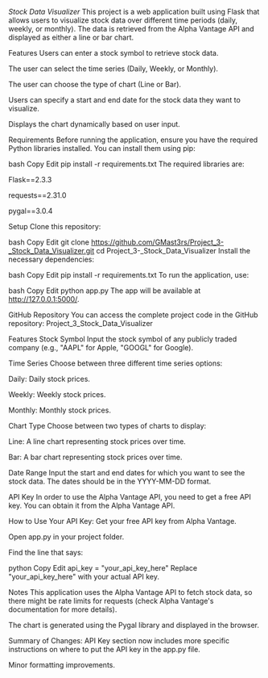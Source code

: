 *Stock Data Visualizer*
This project is a web application built using Flask that allows users to visualize stock data over different time periods (daily, weekly, or monthly). The data is retrieved from the Alpha Vantage API and displayed as either a line or bar chart.

Features
Users can enter a stock symbol to retrieve stock data.

The user can select the time series (Daily, Weekly, or Monthly).

The user can choose the type of chart (Line or Bar).

Users can specify a start and end date for the stock data they want to visualize.

Displays the chart dynamically based on user input.

Requirements
Before running the application, ensure you have the required Python libraries installed. You can install them using pip:

bash
Copy
Edit
pip install -r requirements.txt
The required libraries are:

Flask==2.3.3

requests==2.31.0

pygal==3.0.4

Setup
Clone this repository:

bash
Copy
Edit
git clone https://github.com/GMast3rs/Project_3-_Stock_Data_Visualizer.git
cd Project_3-_Stock_Data_Visualizer
Install the necessary dependencies:

bash
Copy
Edit
pip install -r requirements.txt
To run the application, use:

bash
Copy
Edit
python app.py
The app will be available at http://127.0.0.1:5000/.

GitHub Repository
You can access the complete project code in the GitHub repository:
Project_3_Stock_Data_Visualizer

Features
Stock Symbol
Input the stock symbol of any publicly traded company (e.g., "AAPL" for Apple, "GOOGL" for Google).

Time Series
Choose between three different time series options:

Daily: Daily stock prices.

Weekly: Weekly stock prices.

Monthly: Monthly stock prices.

Chart Type
Choose between two types of charts to display:

Line: A line chart representing stock prices over time.

Bar: A bar chart representing stock prices over time.

Date Range
Input the start and end dates for which you want to see the stock data. The dates should be in the YYYY-MM-DD format.

API Key
In order to use the Alpha Vantage API, you need to get a free API key. You can obtain it from the Alpha Vantage API.

How to Use Your API Key:
Get your free API key from Alpha Vantage.

Open app.py in your project folder.

Find the line that says:

python
Copy
Edit
api_key = "your_api_key_here"
Replace "your_api_key_here" with your actual API key.

Notes
This application uses the Alpha Vantage API to fetch stock data, so there might be rate limits for requests (check Alpha Vantage's documentation for more details).

The chart is generated using the Pygal library and displayed in the browser.

Summary of Changes:
API Key section now includes more specific instructions on where to put the API key in the app.py file.

Minor formatting improvements.



